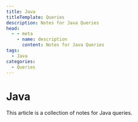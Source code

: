 ```yaml
---
title: Java
titleTemplate: Queries
description: Notes for Java Queries
head:
  - - meta
    - name: description
      content: Notes for Java Queries
tags:
  - Java
categories:
  - Queries
---
```


# Java <Badge type="tip" text="Java" /><Badge type="warning" text="Queries" />

This article is a collection of notes for Java queries.
